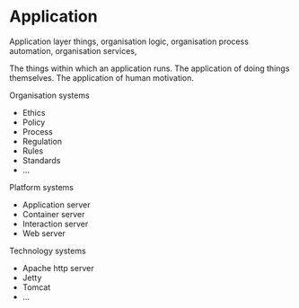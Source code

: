 # Application
Application layer things, organisation logic, organisation process automation, organisation services, 

The things within which an application runs. The application of doing things themselves. The application of human motivation.

Organisation systems
* Ethics
* Policy
* Process
* Regulation
* Rules
* Standards
* ...

Platform systems
* Application server
* Container server
* Interaction server
* Web server

Technology systems
* Apache http server
* Jetty
* Tomcat
* ...
